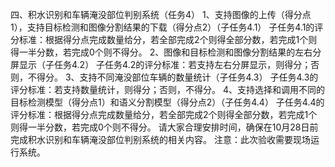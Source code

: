 四、积水识别和车辆淹没部位判别系统（任务4）
1、支持图像的上传（得分点1），支持目标检测和图像分割结果的下载（得分点2）（子任务4.1）
子任务4.1的评分标准：根据得分点完成数量给分，若全部完成2个则得全部分数，若完成1个则得一半分数，若完成0个则不得分。
2、图像和目标检测和图像分割结果的左右分屏显示（子任务4.2）
子任务4.2的评分标准：若支持左右分屏显示，则得分；否则，不得分。
3、支持不同淹没部位车辆的数量统计（子任务4.3）
子任务4.3的评分标准：若支持数量统计，则得分；否则，不得分。
4、支持选择和调用不同的目标检测模型（得分点1）和语义分割模型（得分点2）（子任务4.4）
子任务4.4的评分标准：根据得分点完成数量给分，若全部完成2个则得全部分数，若完成1个则得一半分数，若完成0个则不得分。
请大家合理安排时间，确保在10月28日前完成积水识别和车辆淹没部位判别系统的相关内容。
注意：此次验收需要现场运行系统。